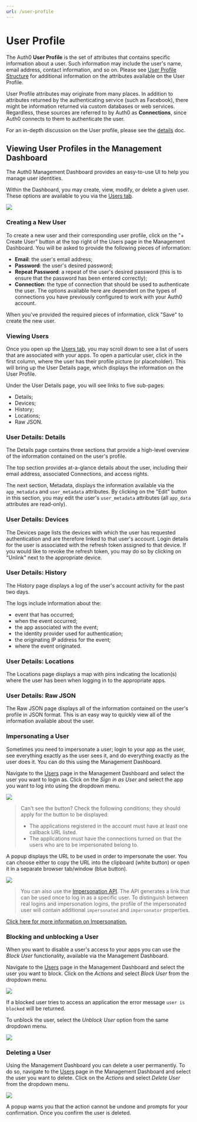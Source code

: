 ```yaml
---
url: /user-profile
---
```


# User Profile

The Auth0 **User Profile** is the set of attributes that contains specific information about a user. Such information may include the user's name, email address, contact information, and so on. Please see [User Profile Structure](/user-profile/user-profile-structure) for additional information on the attributes available on the User Profile.

User Profile attributes may originate from many places. In addition to attributes returned by the authenticating service (such as Facebook), there might be information returned via custom databases or web services. Regardless, these sources are referred to by Auth0 as **Connections**, since Auth0 connects to them to authenticate the user.

For an in-depth discussion on the User profile, please see the [details](/user-profile/user-profile-details) doc.

## Viewing User Profiles in the Management Dashboard

The Auth0 Management Dashboard provides an easy-to-use UI to help you manage user identities.

Within the Dashboard, you may create, view, modify, or delete a given user. These options are available to you via the [Users tab](${uiURL}/#/users).

![](/media/articles/user-profile/user-profile-dashboard.png)

### Creating a New User

To create a new user and their corresponding user profile, click on the "+ Create User" button at the top right of the Users page in the Management Dashboard. You will be asked to provide the following pieces of information:

* **Email**: the user's email address;
* **Password**: the user's desired password;
* **Repeat Password**: a repeat of the user's desired password (this is to ensure that the password has been entered correctly);
* **Connection**: the type of connection that should be used to authenticate the user. The options available here are dependent on the types of connections you have previously configured to work with your Auth0 account.

When you've provided the required pieces of information, click "Save" to create the new user.

### Viewing Users

Once you open up the [Users tab](${uiURL}/#/users), you may scroll down to see a list of users that are associated with your apps. To open a particular user, click in the first column, where the user has their profile picture (or placeholder). This will bring up the User Details page, which displays the information on the User Profile.

Under the User Details page, you will see links to five sub-pages:

* Details;
* Devices;
* History;
* Locations;
* Raw JSON.

### User Details: Details

The Details page contains three sections that provide a high-level overview of the information contained on the user's profile.

The top section provides at-a-glance details about the user, including their email address, associated Connections, and access rights.

The next section, Metadata, displays the information available via the `app_metadata` and `user_metadata` attributes. By clicking on the "Edit" button in this section, you may edit the user's `user_metadata` attributes (all `app_data` attributes are read-only).

### User Details: Devices

The Devices page lists the devices with which the user has requested authentication and are therefore linked to that user's account. Login details for the user is associated with the refresh token assigned to that device. If you would like to revoke the refresh token, you may do so by clicking on "Unlink" next to the appropriate device.

### User Details: History

The History page displays a log of the user's account activity for the past two days.

The logs include information about the:

* event that has occurred;
* when the event occurred;
* the app associated with the event;
* the identity provider used for authentication;
* the originating IP address for the event;
* where the event originated.

### User Details: Locations

The Locations page displays a map with pins indicating the location(s) where the user has been when logging in to the appropriate apps.

### User Details: Raw JSON

The Raw JSON page displays all of the information contained on the user's profile in JSON format. This is an easy way to quickly view all of the information available about the user.

### Impersonating a User

Sometimes you need to impersonate a user; login to your app as the user, see everything exactly as the user sees it, and do everything exactly as the user does it. You can do this using the Management Dashboard. 

Navigate to the [Users](${uiURL}/#/users) page in the Management Dashboard and select the user you want to login as. Click on the _Sign in as User_ and select the app you want to log into using the dropdown menu.

![](/media/articles/user-profile/signin-as-user-01.png)

> Can't see the button? Check the following conditions; they should apply for the button to be displayed:
> - The applications registered in the account must have at least one callback URL listed.
> - The applications must have the connections turned on that the users who are to be impersonated belong to.

A popup displays the URL to be used in order to impersonate the user. You can choose either to copy the URL into the clipboard (white button) or open it in a separate browser tab/window (blue button).

![](/media/articles/user-profile/signin-as-user-02.png)

> You can also use the [Impersonation API](/api/authentication#!#post--users--user_id--impersonate). The API generates a link that can be used once to log in as a specific user. To distinguish between real logins and impersonation logins, the profile of the impersonated user will contain additional `impersonated` and `impersonator` properties.

[Click here for more information on Impersonation.](/user-profile/user-impersonation)

### Blocking and unblocking a User

When you want to disable a user's access to your apps you can use the _Block User_ functionality, available via the Management Dashboard.

Navigate to the [Users](${uiURL}/#/users) page in the Management Dashboard and select the user you want to block. Click on the _Actions_ and select _Block User_ from the dropdown menu.

![](/media/articles/user-profile/block-user.png)

If a blocked user tries to access an application the error message `user is blocked` will be returned. 

To unblock the user, select the _Unblock User_ option from the same dropdown menu.

![](/media/articles/user-profile/unblock-user.png)

### Deleting a User

Using the Management Dashboard you can delete a user permanently. To do so, navigate to the [Users](${uiURL}/#/users) page in the Management Dashboard and select the user you want to delete. Click on the _Actions_ and select _Delete User_ from the dropdown menu.

![](/media/articles/user-profile/delete-user.png)

A popup warns you that the action cannot be undone and prompts for your confirmation. Once you confirm the user is deleted. 

